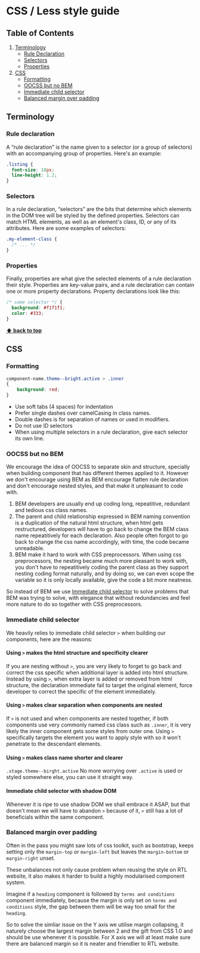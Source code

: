 # CSS / Less style guide

## Table of Contents

1. [Terminology](#terminology)
    - [Rule Declaration](#rule-declaration)
    - [Selectors](#selectors)
    - [Properties](#properties)
1. [CSS](#css)
    - [Formatting](#formatting)
    - [OOCSS but no BEM](#oocss-but-no-bem)
    - [Immediate child selector](#immediate-child-selector)
    - [Balanced margin over padding](#balanced-margin-over-padding)

## Terminology

### Rule declaration

A “rule declaration” is the name given to a selector (or a group of selectors) with an accompanying group of properties. Here's an example:

```css
.listing {
  font-size: 18px;
  line-height: 1.2;
}
```

### Selectors

In a rule declaration, “selectors” are the bits that determine which elements in the DOM tree will be styled by the defined properties. Selectors can match HTML elements, as well as an element's class, ID, or any of its attributes. Here are some examples of selectors:

```css
.my-element-class {
  /* ... */
}
```

### Properties

Finally, properties are what give the selected elements of a rule declaration their style. Properties are key-value pairs, and a rule declaration can contain one or more property declarations. Property declarations look like this:

```css
/* some selector */ {
  background: #f1f1f1;
  color: #333;
}
```

**[⬆ back to top](#table-of-contents)**

## CSS

### Formatting

```css
component-name.theme--bright.active > .inner 
{
    background: red;
}
```

* Use soft tabs (4 spaces) for indentation
* Prefer single dashes over camelCasing in class names.
* Double dashes is for separation of names or used in modifiers.
* Do not use ID selectors
* When using multiple selectors in a rule declaration, give each selector its own line.

### OOCSS but no BEM

We encourage the idea of OOCSS to separate skin and structure, specially when building component that has different themes applied to it. 
However we don't encourage using BEM as BEM encourage flatten rule declaration and don't encourage nested styles, and that make it unpleasant to code with. 

1. BEM developers are usually end up coding long, repeatitive, redundant and tedious css class names.
2. The parent and child relationship expressed in BEM naming convention is a duplication of the natural html structure, when html gets restructured, developers will have to go back to change the BEM class name repeatitively for each declaration. Also people often forgot to go back to change the css name accordingly, with time, the code became unreadable.
3. BEM make it hard to work with CSS preprocessors. When using css preprocessors, the nesting became much more pleasant to work with, you don't have to repeatitively coding the parent class as they support nesting coding format naturally, and by doing so, we can even scope the variable so it is only locally available, give the code a bit more neatness.

So instead of BEM we use [Immediate child selector](#immediate-child-selector) to solve problems that BEM was trying to solve, with elegance that without redundancies and feel more nature to do so together with CSS preprocessors.

### Immediate child selector

We heavily relies to immediate child selector `>` when building our components, here are the reasons:

#### Using `>` makes the html structure and specificity clearer 

If you are nesting without `>`, you are very likely to forget to go back and correct the css specific when additional layer is added into html structure. Instead by using `>`, when extra layer is added or removed from html structure, the declaration immediate fail to target the original element, force developer to correct the specific of the element immediately.

#### Using `>` makes clear separation when components are nested

If `>` is not used and when components are nested together, if both components use very commonly named css class such as `.inner`, it is very likely the inner component gets some styles from outer one. Using `>` specifically targets the element you want to apply style with so it won't penetrate to the descendant elements.

#### Using `>` makes class name shorter and clearer

`.stage.theme--birght.active` No more worrying over `.active` is used or styled somewhere else, you can use it straight way.

#### Immediate child selector with shadow DOM

Whenever it is ripe to use shadow DOM we shall embrace it ASAP, but that doesn't mean we will have to abandon `>` because of it, `>` still has a lot of beneficials within the same component.

### Balanced margin over padding

Often in the pass you might saw lots of css toolkit, such as bootstrap, keeps setting only the `margin-top` or `margin-left` but leaves the `margin-bottom` or `margin-right` unset. 

These unbalances not only cause problem when reusing the style on RTL website, it also makes it harder to build a highly modularised component system. 

Imagine if a `heading` component is followed by `terms and conditions` component immediately, because the margin is only set on `terms and conditions` style, the gap between them will be way too small for the `heading`. 

So to solve the simliar issue on the Y axis we utilise margin collapsing, it naturely choose the largest margin between 2 and the gift from CSS 1.0 and should be use whenever it is possible. For X axis we will at least make sure there are balanced margin so it is neater and friendlier to RTL website.
